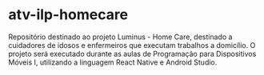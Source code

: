 # atv-ilp-homecare
Repositório destinado ao projeto Luminus - Home Care, destinado a cuidadores de idosos e enfermeiros que executam trabalhos a domicílio. O projeto será executado durante as aulas de Programação para Dispositivos Móveis I, utilizando a linguagem React Native e Android Studio.
